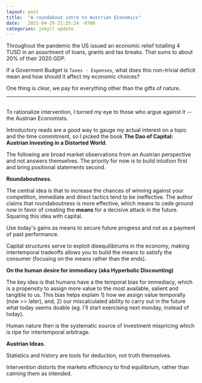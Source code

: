 ```yaml
--- 
layout: post
title:  "A roundabout intro to Austrian Economics"
date:   2021-04-29 21:25:24 -0700
categories: jekyll update
---
```


Throughout the pandemic the US issued an economic relief totalling 4 TUSD in an assortment of loans, grants and tax breaks. That sums to about 20% of their 2020 GDP.

If a Goverment Budget is `Taxes - Expenses`, what does this non-trivial deficit mean and how should it affect my economic choices? 

One thing is clear, we pay for everything other than the gifts of nature.

---  
\
To rationalize intervention, I turned my eye to those who argue against it -- the Austrian Economists. 

Introductory reads are a good way to gauge my actual interest on a topic and the time commitment, so I picked the book **The Dao of Capital: Austrian Investing in a Distorted World**.

The following are broad market observations from an Austrian perspective and not answers themselves. The priority for now is to build intuition first and bring positional statements second.
 
**Roundaboutness.** 

The central idea is that to increase the chances of winning against your competition, immediate and direct tactics tend to be ineffective. 
The author claims that roundaboutness is more effective, which means to cede ground now in favor of creating the **means** for a decisive attack in the future. Squaring this idea with capital.  

Use today's gains as means to secure future progress and not as a payment of past performance. 

Capital structures serve to exploit disequilibirums in the economy, making intertemporal tradeoffs allows you to build the means to satisfy the consumer (focusing on the means rather than the ends).

**On the human desire for immediacy (aka Hyperbolic Discounting)** 

The key idea is that humans have a the temporal bias for immediacy, which is a propensity to assign more value to the most available, salient and tangible to us. This bias helps explain 1) how we assign value temporally (now >> later), and, 2) our miscalculated ability to carry out in the future what today seems doable (eg. I'll start exercising next monday, instead of today).

Human nature then is the systematic source of investment mispricing which is ripe for intertemporal arbitrage.

**Austrian Ideas.** 

Statistics and history are tools for deduction, not truth themselves. 

Intervention distorts the markets efficiency to find equilibrium, rather than calming them as intended. 


